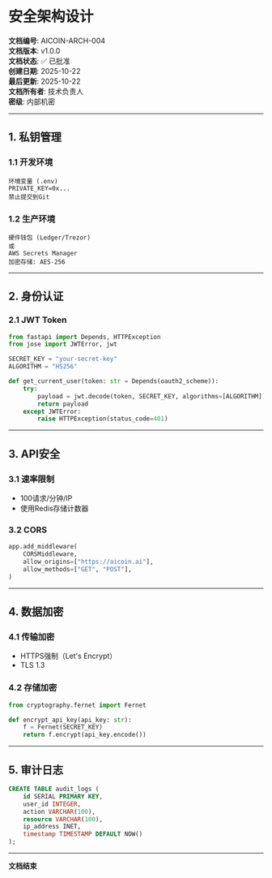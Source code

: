 # 安全架构设计

**文档编号**: AICOIN-ARCH-004  
**文档版本**: v1.0.0  
**文档状态**: ✅ 已批准  
**创建日期**: 2025-10-22  
**最后更新**: 2025-10-22  
**文档所有者**: 技术负责人  
**密级**: 内部机密

---

## 1. 私钥管理

### 1.1 开发环境
```
环境变量 (.env)
PRIVATE_KEY=0x...
禁止提交到Git
```

### 1.2 生产环境
```
硬件钱包 (Ledger/Trezor)
或
AWS Secrets Manager
加密存储: AES-256
```

---

## 2. 身份认证

### 2.1 JWT Token
```python
from fastapi import Depends, HTTPException
from jose import JWTError, jwt

SECRET_KEY = "your-secret-key"
ALGORITHM = "HS256"

def get_current_user(token: str = Depends(oauth2_scheme)):
    try:
        payload = jwt.decode(token, SECRET_KEY, algorithms=[ALGORITHM])
        return payload
    except JWTError:
        raise HTTPException(status_code=401)
```

---

## 3. API安全

### 3.1 速率限制
- 100请求/分钟/IP
- 使用Redis存储计数器

### 3.2 CORS
```python
app.add_middleware(
    CORSMiddleware,
    allow_origins=["https://aicoin.ai"],
    allow_methods=["GET", "POST"],
)
```

---

## 4. 数据加密

### 4.1 传输加密
- HTTPS强制（Let's Encrypt）
- TLS 1.3

### 4.2 存储加密
```python
from cryptography.fernet import Fernet

def encrypt_api_key(api_key: str):
    f = Fernet(SECRET_KEY)
    return f.encrypt(api_key.encode())
```

---

## 5. 审计日志

```sql
CREATE TABLE audit_logs (
    id SERIAL PRIMARY KEY,
    user_id INTEGER,
    action VARCHAR(100),
    resource VARCHAR(100),
    ip_address INET,
    timestamp TIMESTAMP DEFAULT NOW()
);
```

---

**文档结束**

